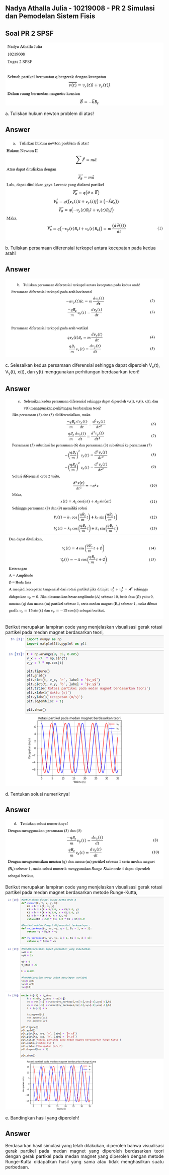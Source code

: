 ## Nadya Athalla Julia - 10219008 - PR 2 Simulasi dan Pemodelan Sistem Fisis
## Soal PR 2 SPSF
![alt text](https://github.com/nadyaath/py-jupyter-notebook/blob/main/10219008_Tugas%202%20SPSF/Soal.jpg)

a. Tuliskan hukum newton problem di atas!
## Answer
![alt text](https://github.com/nadyaath/py-jupyter-notebook/blob/main/10219008_Tugas%202%20SPSF/Jawaban%20a.png)

b. Tuliskan persamaan diferensial terkopel antara kecepatan pada kedua arah!
## Answer
![alt text](https://github.com/nadyaath/py-jupyter-notebook/blob/main/10219008_Tugas%202%20SPSF/Jawaban%20b.png)

c. Selesaikan kedua persamaan diferensial sehingga dapat diperoleh V<sub>x</sub>(t), V<sub>y</sub>(t), x(t), dan y(t) menggunakan perhitungan berdasarkan teori!
## Answer
![alt text](https://github.com/nadyaath/py-jupyter-notebook/blob/main/10219008_Tugas%202%20SPSF/Jawaban%20c1.png)
![alt text](https://github.com/nadyaath/py-jupyter-notebook/blob/main/10219008_Tugas%202%20SPSF/Jawaban%20c2.png)

Berikut merupakan lampiran code yang menjelaskan visualisasi gerak rotasi partikel pada medan magnet berdasarkan teori,
![alt text](https://github.com/nadyaath/py-jupyter-notebook/blob/main/10219008_Tugas%202%20SPSF/Jawaban%20c3.png)

d. Tentukan solusi numeriknya!
## Answer
![alt text](https://github.com/nadyaath/py-jupyter-notebook/blob/main/10219008_Tugas%202%20SPSF/Jawaban%20d1.png)

Berikut merupakan lampiran code yang menjelaskan visualisasi gerak rotasi partikel pada medan magnet berdasarkan metode Runge-Kutta,
![alt text](https://github.com/nadyaath/py-jupyter-notebook/blob/main/10219008_Tugas%202%20SPSF/Jawaban%20d2.png)
![alt text](https://github.com/nadyaath/py-jupyter-notebook/blob/main/10219008_Tugas%202%20SPSF/Jawaban%20d3.png)

e. Bandingkan hasil yang diperoleh!
## Answer
<p align="justify">
Berdasarkan hasil simulasi yang telah dilakukan, diperoleh bahwa visualisasi gerak partikel pada medan magnet yang diperoleh berdasarkan teori dengan gerak partikel pada medan magnet yang diperoleh dengan metode Runge-Kutta didapatkan hasil yang sama atau tidak menghasilkan suatu perbedaan.
</p>
